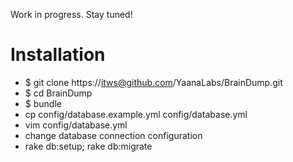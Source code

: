 Work in progress. Stay tuned!


Installation
============
* $ git clone https://itws@github.com/YaanaLabs/BrainDump.git
* $ cd BrainDump
* $ bundle
* cp config/database.example.yml config/database.yml
* vim config/database.yml
* change database connection configuration
* rake db:setup; rake db:migrate
